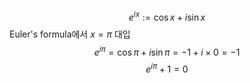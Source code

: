 $$
e^{ix} := \cos x +  i \sin x
$$
Euler's formula에서 $x = \pi$ 대입
$$
e^{i\pi} = \cos \pi + i \sin \pi = -1 + i \times 0 = -1
$$
$$
e^{i\pi} + 1 = 0
$$